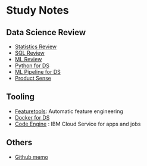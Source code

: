 # Study Notes

## Data Science Review

- [Statistics Review](https://github.com/dongzhang84/Study_Notes/blob/main/Statistical_Review.md)
- [SQL Review](https://github.com/dongzhang84/Study_Notes/blob/main/SQL_Review.md)
- [ML Review](https://github.com/dongzhang84/Study_Notes/blob/main/ML_Review.md)
- [Python for DS](https://github.com/dongzhang84/Study_Notes/blob/main/Python_Notes.md)
- [ML Pipeline for DS](https://github.com/dongzhang84/Study_Notes/blob/main/ML_Pipeline_Notes.md)
- [Product Sense](https://github.com/dongzhang84/Study_Notes/blob/main/Product_Sense.md)

## Tooling

- [Featuretools](https://github.com/dongzhang84/Study_Notes/blob/main/FeatureTools_Notes.md): Automatic feature engineering
- [Docker for DS](https://github.com/dongzhang84/Study_Notes/blob/main/Docker_Notes.md)
- [Code Engine](https://github.com/dongzhang84/Study_Notes/blob/main/Code_Engine_Notes.md) : IBM Cloud Service for apps and jobs

## Others
- [Github memo](https://github.com/dongzhang84/Study_Notes/blob/main/Github_Notes.md)
